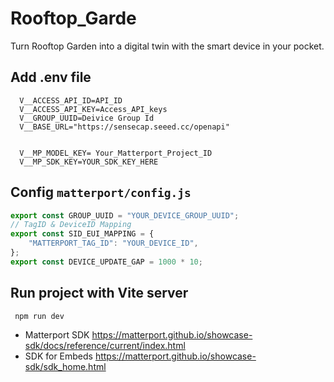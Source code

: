 # Rooftop_Garde 
Turn Rooftop Garden into a digital twin with the smart device in your pocket.


## Add .env file 
```
  V__ACCESS_API_ID=API_ID
  V__ACCESS_API_KEY=Access_API_keys
  V__GROUP_UUID=Deivice Group Id
  V__BASE_URL="https://sensecap.seeed.cc/openapi"


  V__MP_MODEL_KEY= Your_Matterport_Project_ID
  V__MP_SDK_KEY=YOUR_SDK_KEY_HERE
```

## Config `matterport/config.js`

```javascript
export const GROUP_UUID = "YOUR_DEVICE_GROUP_UUID";
// TagID & DeviceID Mapping
export const SID_EUI_MAPPING = {
	"MATTERPORT_TAG_ID": "YOUR_DEVICE_ID",
};
export const DEVICE_UPDATE_GAP = 1000 * 10;
```

## Run project with Vite server 
``` npm run dev```

- Matterport SDK 
  https://matterport.github.io/showcase-sdk/docs/reference/current/index.html
- SDK for Embeds
  https://matterport.github.io/showcase-sdk/sdk_home.html
